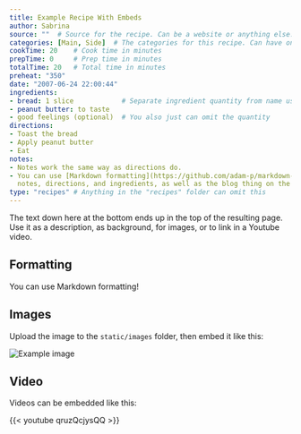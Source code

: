 ```yaml
---
title: Example Recipe With Embeds
author: Sabrina
source: ""  # Source for the recipe. Can be a website or anything else.
categories: [Main, Side]  # The categories for this recipe. Can have one, or more than one.
cookTime: 20    # Cook time in minutes
prepTime: 0     # Prep time in minutes
totalTime: 20   # Total time in minutes
preheat: "350"
date: "2007-06-24 22:00:44"
ingredients:
- bread: 1 slice            # Separate ingredient quantity from name using :
- peanut butter: to taste
- good feelings (optional)  # You also just can omit the quantity
directions:
- Toast the bread
- Apply peanut butter
- Eat
notes:
- Notes work the same way as directions do.
- You can use [Markdown formatting](https://github.com/adam-p/markdown-here/wiki/Markdown-Cheatsheet) in
  notes, directions, and ingredients, as well as the blog thing on the top of the page.
type: "recipes" # Anything in the "recipes" folder can omit this
---
```


The text down here at the bottom ends up in the top of the resulting page. Use it as a description, as background, for images, or to link in a Youtube video.

## Formatting

You can use Markdown formatting!

## Images

Upload the image to the `static/images` folder, then embed it like this:

![Example image](/images/example.jpg)

## Video

Videos can be embedded like this:

{{< youtube qruzQcjysQQ >}}
